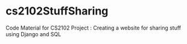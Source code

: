 # cs2102StuffSharing

Code Material for CS2102 Project : Creating a website for sharing stuff using Django and SQL
